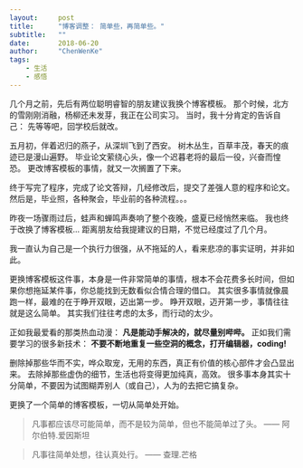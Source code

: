 ```yaml
---
layout:     post
title:      "博客调整： 简单些，再简单些。"
subtitle:   ""
date:       2018-06-20
author:     "ChenWenKe"
tags:
    - 生活
    - 感悟
---
```


几个月之前，先后有两位聪明睿智的朋友建议我换个博客模板。 那个时候，北方的雪刚刚消融，杨柳还未发芽，我正在公司实习。 当时，我十分肯定的告诉自己： 先等等吧，回学校后就改。

五月初，伴着迟归的燕子，从深圳飞到了西安。 树木丛生，百草丰茂，春天的痕迹已是漫山遍野。 毕业论文萦绕心头，像一个迟暮老将的最后一役，兴奋而惶恐。 更改博客模板的事情，就又一次搁置了下来。 

终于写完了程序，完成了论文答辩，几经修改后，提交了差强人意的程序和论文。 然后是，毕业照，各种聚会，毕业前的各种流程。。。 

昨夜一场骤雨过后，蛙声和蝉鸣声奏响了整个夜晚，盛夏已经悄然来临。 我也终于改换了博客模板... 距离朋友给我提建议的日期，不觉已经度过了几个月。 


我一直认为自己是一个执行力很强，从不拖延的人，看来悲凉的事实证明，并非如此。 

更换博客模板这件事，本身是一件非常简单的事情，根本不会花费多长时间，但如果你想拖延某件事，你总能找到无数看似合情合理的借口。 其实很多事情就像晨跑一样，最难的在于睁开双眼，迈出第一步。 睁开双眼，迈开第一步，事情往往就是这么简单。 
其实我们往往考虑的太多，而行动的太少。

正如我最爱看的那类热血动漫： **凡是能动手解决的，就尽量别哔哔。**
正如我们需要学习的很多新技术： **不要不断地重复一些空洞的概念，打开编辑器，coding!**


删除掉那些华而不实，哗众取宠，无用的东西，真正有价值的核心部件才会凸显出来。 去除掉那些虚伪的细节，生活也将变得更加纯真，高效。 很多事本身其实十分简单，不要因为试图糊弄别人（或自己），人为的去把它搞复杂。


更换了一个简单的博客模板，一切从简单处开始。 


> 凡事都应该尽可能简单，而不是较为简单，但也不能简单过了头。 —— 阿尔伯特.爱因斯坦


> 凡事往简单处想，往认真处行。 —— 查理.芒格
